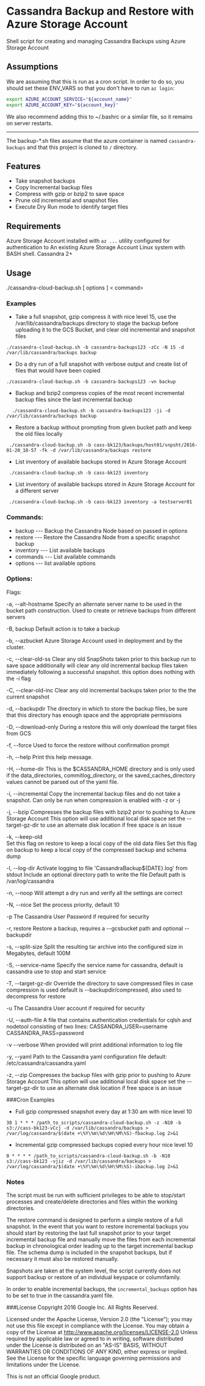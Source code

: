 Cassandra Backup and Restore with Azure Storage Account
====================
Shell script for creating and managing Cassandra Backups using Azure Storage Account

## Assumptions

We are assuming that this is run as a cron script. In order to do so, you should set these ENV_VARS so that you don't have to run `az login`:

```bash
export AZURE_ACCOUNT_SERVICE="${account_name}"
export AZURE_ACCOUNT_KEY="${account_key}"
```

We also recommend adding this to ~/.bashrc or a similar file, so it remains on server restarts.

---

The backup-*.sh files assume that the azure container is named `cassandra-backups` and that this project is cloned to `/` directory.

## Features
- Take snapshot backups
- Copy Incremental backup files
- Compress with gzip or bzip2 to save space
- Prune old incremental and snapshot files
- Execute Dry Run mode to identify target files

## Requirements
Azure Storage Account installed with `az ...` utility configured for authentication to 
An existing Azure Storage Account
Linux system with BASH shell. 
Cassandra 2+


## Usage
./cassandra-cloud-backup.sh [ options ] < command> 

### Examples
  - Take a full snapshot, gzip compress it with nice level 15,  use the /var/lib/cassandra/backups directory to stage the backup before
  uploading it to the GCS Bucket, and clear old incremental and snapshot files

 `./cassandra-cloud-backup.sh -b cassandra-backups123 -zCc -N 15 -d /var/lib/cassandra/backups backup`

  - Do a dry run of a full snapshot with verbose output and create list of files that would have been copied

  `./cassandra-cloud-backup.sh -b cassandra-backups123 -vn backup`

  - Backup and bzip2 compress copies of the most recent incremental backup files since the last incremental backup

`  ./cassandra-cloud-backup.sh -b cassandra-backups123 -ji -d /var/lib/cassandra/backups backup`

  - Restore a backup without prompting from given bucket path and keep the old files locally

 ` ./cassandra-cloud-backup.sh -b cass-bk123/backups/host01/snpsht/2016-01-20_18-57 -fk -d /var/lib/cassandra/backups restore`

  - List inventory of available backups stored in Azure Storage Account

 ` ./cassandra-cloud-backup.sh -b cass-bk123 inventory`
 
  - List inventory of available backups stored in Azure Storage Account for a different server

 ` ./cassandra-cloud-backup.sh -b cass-bk123 inventory -a testserver01`

### Commands:

- backup        ---        Backup the Cassandra Node based on passed in options
- restore        ---      Restore the Cassandra Node from a specific snapshot backup  
- inventory      ---       List available backups
- commands      ---        List available commands
- options       ---        list available options

### Options:
 Flags:

  -a, --alt-hostname
    Specify an alternate server name to be used in the bucket path construction. Used
    to create or retrieve backups from different servers

  -B, backup
    Default action is to take a backup

  -b, --azbucket
    Azure Storage Account used in deployment and by the cluster.

  -c, --clear-old-ss
    Clear any old SnapShots taken prior to this backup run to save space
    additionally will clear any old incremental backup files taken immediately
    following a successful snapshot. this option does nothing with the -i flag

  -C, --clear-old-inc
    Clear any old incremental backups taken prior to the the current snapshot

  -d, --backupdir
    The directory in which to store the backup files, be sure that this directory
    has enough space and the appropriate permissions

  -D, --download-only
    During a restore this will only download the target files from GCS

  -f, --force
    Used to force the restore without confirmation prompt

  -h, --help
    Print this help message.

  -H, --home-dir
    This is the $CASSANDRA_HOME directory and is only used if the data_directories, commitlog_directory,
    or the saved_caches_directory values cannot be parsed out of the yaml file. 

  -i, --incremental
    Copy the incremental backup files and do not take a snapshot. Can only
    be run when compression is enabled with -z or -j

  -j, --bzip
    Compresses the backup files with bzip2 prior to pushing to Azure Storage Account
    This option will use additional local disk space set the --target-gz-dir
    to use an alternate disk location if free space is an issue

  -k, --keep-old  
    Set this flag on restore to keep a local copy of the old data files
    Set this flag on backup to keep a local copy of the compressed backup and schema dump

  -l, --log-dir
    Activate logging to file 'CassandraBackup${DATE}.log' from stdout
    Include an optional directory path to write the file
    Default path is /var/log/cassandra

  -n, --noop
    Will attempt a dry run and verify all the settings are correct

  -N, --nice
    Set the process priority, default 10

  -p
    The Cassandra User Password if required for security

  -r,  restore
    Restore a backup, requires a --gcsbucket path and optional --backupdir

  -s, --split-size
    Split the resulting tar archive into the configured size in Megabytes, default 100M

  -S, --service-name
    Specify the service name for cassandra, default is cassandra use to stop and start service

  -T, --target-gz-dir
    Override the directory to save compressed files in case compression is used
    default is --backupdir/compressed, also used to decompress for restore

  -u
    The Cassandra User account if required for security

  -U, --auth-file
    A file that contains authentication credentials for cqlsh and nodetool consisting of
    two lines:
      CASSANDRA_USER=username
      CASSANDRA_PASS=password

  -v --verbose
    When provided will print additional information to log file

  -y, --yaml
    Path to the Cassandra yaml configuration file
    default: /etc/cassandra/cassandra.yaml

  -z, --zip
    Compresses the backup files with gzip prior to pushing to Azure Storage Account
    This option will use additional local disk space set the --target-gz-dir
    to use an alternate disk location if free space is an issue


###Cron Examples
- Full gzip compressed snapshot every day at 1:30 am with nice level 10

`30 1 * * * /path_to_scripts/cassandra-cloud-backup.sh -z -N10 -b s3://cass-bk123-vCcj -d /var/lib/cassandra/backups > /var/log/cassandra/$(date +\%Y\%m\%d\%H\%M\%S)-fbackup.log 2>&1`

- Incremental gzip compressed backups copied every hour nice level 10

`0 * * * * /path_to_scripts/cassandra-cloud-backup.sh -b -N10 s3://cass-bk123 -vjiz -d /var/lib/cassandra/backups > /var/log/cassandra/$(date +\%Y\%m\%d\%H\%M\%S)-ibackup.log 2>&1`

### Notes

The script must be run with sufficient privileges to be able to stop/start processes and create/delete directories and files within the working directories.

The restore command is designed to perform a simple restore of a full snapshot. In the event that you want to restore incremental backups you should start by restoring the last full snapshot prior to your target incremental backup file and manually move the files from each incremental backup in chronological order leading up to the target incremental backup file.  The schema dump is included in the snapshot backups, but if necessary it must also be restored manually.

Snapshots are taken at the system level, the script currently does not support backup or restore of an individual keyspace or columnfamily. 

In order to enable incremental backups, the `incremental_backups` option has to be set to true in the cassandra.yaml file.

###License
 Copyright 2016 Google Inc. All Rights Reserved.

 Licensed under the Apache License, Version 2.0 (the "License"); you may not use this file except in compliance with the License. You may obtain a copy of the License at
      http://www.apache.org/licenses/LICENSE-2.0
Unless required by applicable law or agreed to in writing, software distributed under the License is distributed on an "AS-IS" BASIS, WITHOUT WARRANTIES OR CONDITIONS OF ANY KIND, either express or implied.  See the License for the specific language governing permissions and limitations under the License.

This is not an official Google product.
